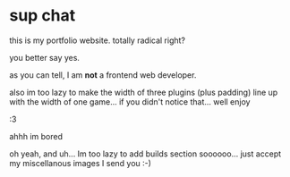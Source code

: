 # sup chat

this is my portfolio website. totally radical right?

you better say yes.

as you can tell, I am **not** a frontend web developer.

also im too lazy to make the width of three plugins (plus padding) line up with the width of one game... if you didn't notice that... well enjoy

:3

ahhh im bored

oh yeah, and uh... Im too lazy to add builds section soooooo... just accept my miscellanous images I send you :-)
